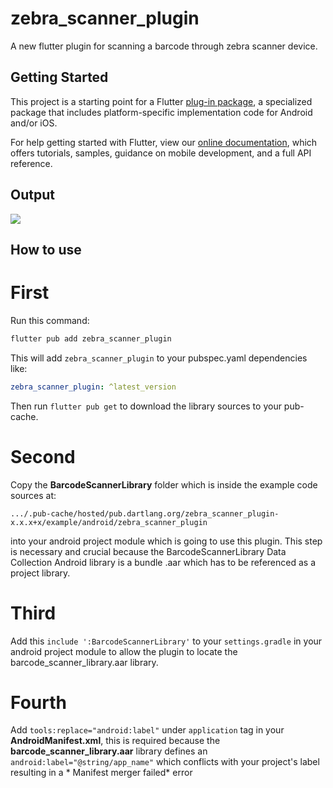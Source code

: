 # zebra_scanner_plugin

A new flutter plugin for scanning a barcode through zebra scanner device.

## Getting Started

This project is a starting point for a Flutter
[plug-in package](https://flutter.dev/developing-packages/), a specialized package that includes
platform-specific implementation code for Android and/or iOS.

For help getting started with Flutter, view our
[online documentation](https://flutter.dev/docs), which offers tutorials, samples, guidance on
mobile development, and a full API reference.

## Output

<img src="https://github.com/sanketwarule/zebra_scanner_plugin/blob/master/zebra_scanner_plugin_example_output.gif"/>

## How to use

# First

Run this command:

```bash
flutter pub add zebra_scanner_plugin
```

This will add `zebra_scanner_plugin` to your pubspec.yaml dependencies like:

```yaml
zebra_scanner_plugin: ^latest_version
```

Then run `flutter pub get` to download the library sources to your pub-cache.

# Second

Copy the **BarcodeScannerLibrary** folder which is inside the example code sources at:

`.../.pub-cache/hosted/pub.dartlang.org/zebra_scanner_plugin-x.x.x+x/example/android/zebra_scanner_plugin`

into your android project module which is going to use this plugin. This step is necessary and
crucial because the BarcodeScannerLibrary Data Collection Android library is a bundle .aar which has
to be referenced as a project library.

# Third

Add this `include ':BarcodeScannerLibrary'` to your `settings.gradle` in your android project module
to allow the plugin to locate the barcode_scanner_library.aar library.

# Fourth

Add `tools:replace="android:label"` under `application` tag in your **AndroidManifest.xml**, this is
required because the **barcode_scanner_library.aar** library defines
an `android:label="@string/app_name"` which conflicts with your project's label resulting in a *
Manifest merger failed* error

